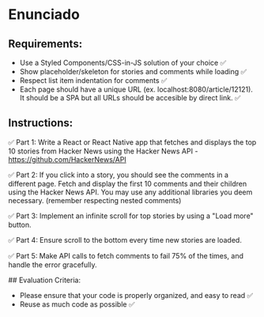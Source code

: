 # Enunciado

## Requirements:

- Use a Styled Components/CSS-in-JS solution of your choice ✅
- Show placeholder/skeleton for stories and comments while loading ✅
- Respect list item indentation for comments ✅
- Each page should have a unique URL (ex. localhost:8080/article/12121). It should be a SPA but all URLs should be accesible by direct link. ✅

## Instructions:

✅ Part 1: Write a React or React Native app that fetches and displays the top 10 stories from Hacker News using the Hacker News API - https://github.com/HackerNews/API

✅ Part 2: If you click into a story, you should see the comments in a different page.
Fetch and display the first 10 comments and their children using the Hacker News API.
You may use any additional libraries you deem necessary. (remember respecting nested comments)

✅ Part 3: Implement an infinite scroll for top stories by using a "Load more" button.

✅ Part 4: Ensure scroll to the bottom every time new stories are loaded.

✅ Part 5: Make API calls to fetch comments to fail 75% of the times, and handle the error gracefully.

## Evaluation Criteria:

- Please ensure that your code is properly organized, and easy to read ✅
- Reuse as much code as possible ✅
